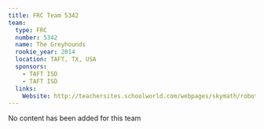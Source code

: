 ```yaml
---
title: FRC Team 5342
team:
  type: FRC
  number: 5342
  name: The Greyhounds
  rookie_year: 2014
  location: TAFT, TX, USA
  sponsors:
    - TAFT ISD
    - TAFT ISD
  links:
    Website: http://teachersites.schoolworld.com/webpages/skymath/robotic.cfm
---
```

No content has been added for this team